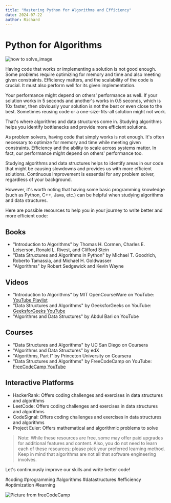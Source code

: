 ```yaml
---
title: "Mastering Python for Algorithms and Efficiency"
date: 2024-07-22
author: Richard
---
```


# Python for Algorithms
![how to solve_image](https://github.com/user-attachments/assets/7f4e6f80-cae3-4622-b1cf-4bc4825c3ba8)

Having code that works or implementing a solution is not good enough. Some problems require optimizing for memory and time and also meeting given constraints. Efficiency matters, and the scalability of the code is crucial. It must also perform well for its given implementation.

Your performance might depend on others' performance as well. If your solution works in 5 seconds and another's works in 0.5 seconds, which is 10x faster, then obviously your solution is not the best or even close to the best. Sometimes reusing code or a one-size-fits-all solution might not work.

That's where algorithms and data structures come in. Studying algorithms helps you identify bottlenecks and provide more efficient solutions.

As problem solvers, having code that simply works is not enough. It's often necessary to optimize for memory and time while meeting given constraints. Efficiency and the ability to scale across systems matter. In fact, our performance might depend on others' performance too.

Studying algorithms and data structures helps to identify areas in our code that might be causing slowdowns and provides us with more efficient solutions. Continuous improvement is essential for any problem solver, regardless of your background.

However, it's worth noting that having some basic programming knowledge (such as Python, C++, Java, etc.) can be helpful when studying algorithms and data structures.

Here are possible resources to help you in your journey to write better and more efficient code:

## Books

- "Introduction to Algorithms" by Thomas H. Cormen, Charles E. Leiserson, Ronald L. Rivest, and Clifford Stein
- "Data Structures and Algorithms in Python" by Michael T. Goodrich, Roberto Tamassia, and Michael H. Goldwasser
- "Algorithms" by Robert Sedgewick and Kevin Wayne

## Videos

- "Introduction to Algorithms" by MIT OpenCourseWare on YouTube: [YouTube Playlist](https://youtube.com/playlist?list=PLUl4u3cNGP61Oq3tWYp6V_F-5jb5L2iHb)
- "Data Structures and Algorithms" by GeeksforGeeks on YouTube: [GeeksforGeeks YouTube](https://www.youtube.com/@GeeksforGeeksVideos/playlists?view=50&sort=dd&shelf_id=6)
- "Algorithms and Data Structures" by Abdul Bari on YouTube

## Courses

- "Data Structures and Algorithms" by UC San Diego on Coursera
- "Algorithms and Data Structures" by edX
- "Algorithms, Part I" by Princeton University on Coursera
- "Data Structures and Algorithms" by FreeCodeCamp on YouTube: [FreeCodeCamp YouTube](https://www.youtube.com/watch?v=8hly31xKli0)

## Interactive Platforms

- HackerRank: Offers coding challenges and exercises in data structures and algorithms
- LeetCode: Offers coding challenges and exercises in data structures and algorithms
- CodeSignal: Offers coding challenges and exercises in data structures and algorithms
- Project Euler: Offers mathematical and algorithmic problems to solve

> Note: While these resources are free, some may offer paid upgrades for additional features and content. Also, you do not need to learn each of these resources; please pick your preferred learning method. Keep in mind that algorithms are not all that software engineering involves.

Let's continuously improve our skills and write better code! 

#coding #programming #algorithms #datastructures #efficiency #optimization #learning

![Picture from freeCodeCamp](https://www.freecodecamp.org/news/how-to-solve-coding-problems/)

